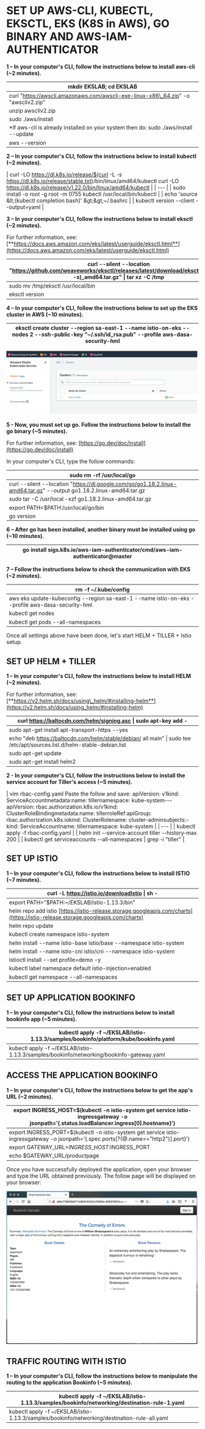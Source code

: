 # SET UP AWS-CLI, KUBECTL, EKSCTL, EKS (K8S in AWS), GO BINARY AND AWS-IAM-AUTHENTICATOR

**1 – In your computer&#39;s CLI, follow the instructions below to install aws-cli (~2 minutes).**

| mkdir EKSLAB; cd EKSLAB |
| --- |
| curl &quot;https://awscli.amazonaws.com/awscli-exe-linux-x86\_64.zip&quot; -o &quot;awscliv2.zip&quot; |
| unzip awscliv2.zip |
| sudo ./aws/install
\*If aws-cli is already installed on your system then do: sudo ./aws/install --update |
| aws --version |

**2 – In your computer&#39;s CLI, follow the instructions below to install kubectl (~2 minutes).**

| curl -LO https://dl.k8s.io/release/$(curl -L -s https://dl.k8s.io/release/stable.txt)/bin/linux/amd64/kubectl
curl -LO https://dl.k8s.io/release/v1.22.0/bin/linux/amd64/kubectl |
| --- |
| sudo install -o root -g root -m 0755 kubectl /usr/local/bin/kubectl |
| echo &#39;source \&lt;(kubectl completion bash)&#39; \&gt;\&gt;~/.bashrc |
| kubectl version --client --output=yaml |

**3 – In your computer&#39;s CLI, follow the instructions below to install eksctl (~2 minutes).**

For further information, see:[**https://docs.aws.amazon.com/eks/latest/userguide/eksctl.html**](https://docs.aws.amazon.com/eks/latest/userguide/eksctl.html)

| curl --silent --location &quot;https://github.com/weaveworks/eksctl/releases/latest/download/eksctl\_$(uname -s)\_amd64.tar.gz&quot; \| tar xz -C /tmp |
| --- |
| sudo mv /tmp/eksctl /usr/local/bin |
| eksctl version |

**4 – In your computer&#39;s CLI, follow the instructions below to set up the EKS cluster in AWS (~10 minutes).**

| eksctl create cluster --region sa-east-1 \--name istio-on-eks \--nodes 2 \--ssh-public-key &quot;~/.ssh/id\_rsa.pub&quot; \--profile aws-dasa-security-hml |
| --- |

![](images/01-istio-eks.png)

**5 - Now, you must set up go. Follow the instructions below to install the go binary (~5 minutes).**

For further information, see: [https://go.dev/doc/install](https://go.dev/doc/install)

In your computer&#39;s CLI, type the follow commands:

| sudo rm -rf /usr/local/go |
| --- |
| curl --silent --location &quot;https://dl.google.com/go/go1.18.2.linux-amd64.tar.gz&quot; --output go1.18.2.linux-amd64.tar.gz |
| sudo tar -C /usr/local -xzf go1.18.2.linux-amd64.tar.gz |
| export PATH=$PATH:/usr/local/go/bin |
| go version |

**6 – After go has been installed, another binary must be installed using go (~10 minutes).**

| go install sigs.k8s.io/aws-iam-authenticator/cmd/aws-iam-authenticator@master |
| --- |

**7 – Follow the instructions below to check the communication with EKS (~2 minutes).**

| rm -f ~/.kube/config |
| --- |
| aws eks update-kubeconfig \--region sa-east-1 \--name istio-on-eks \--profile aws-dasa-security-hml |
| kubectl get nodes |
| kubectl get pods --all-namespaces |

Once all settings above have been done, let&#39;s start HELM + TILLER + Istio setup.

## SET UP HELM + TILLER

**1 – In your computer&#39;s CLI, follow the instructions below to install HELM (~2 minutes).**

For further information, see: [**https://v2.helm.sh/docs/using\_helm/#installing-helm**](https://v2.helm.sh/docs/using_helm/#installing-helm)

| curl https://baltocdn.com/helm/signing.asc \| sudo apt-key add - |
| --- |
| sudo apt-get install apt-transport-https --yes |
| echo &quot;deb https://baltocdn.com/helm/stable/debian/ all main&quot; \| sudo tee /etc/apt/sources.list.d/helm-stable-debian.list |
| sudo apt-get update |
| sudo apt-get install helm2 |

**2 - In your computer&#39;s CLI, follow the instructions below to install the service account for Tiller&#39;s access (~5 minutes).**

| vim rbac-config.yaml
Paste the follow and save:
apiVersion: v1kind: ServiceAccountmetadata:name: tillernamespace: kube-system---apiVersion: rbac.authorization.k8s.io/v1kind: ClusterRoleBindingmetadata:name: tillerroleRef:apiGroup: rbac.authorization.k8s.iokind: ClusterRolename: cluster-adminsubjects:- kind: ServiceAccountname: tillernamespace: kube-system
 |
| --- |
| kubectl apply -f rbac-config.yaml |
| helm init --service-account tiller --history-max 200 |
| kubectl get serviceaccounts --all-namespaces \| grep -i &quot;tiller&quot; |

## SET UP ISTIO 

**1 – In your computer&#39;s CLI, follow the instructions below to install ISTIO (~7 minutes).**

| curl -L https://istio.io/downloadIstio \| sh - |
| --- |
| export PATH=&quot;$PATH:~/EKSLAB/istio-1.13.3/bin&quot; |
| helm repo add istio [https://istio-release.storage.googleapis.com/charts](https://istio-release.storage.googleapis.com/charts) |
| helm repo update |
| kubectl create namespace istio-system |
| helm install --name istio-base istio/base --namespace istio-system |
| helm install --name istio-cni istio/cni --namespace istio-system |
| istioctl install --set profile=demo -y |
| kubectl label namespace default istio-injection=enabled |
| kubectl get namespace --all-namespaces |

## SET UP APPLICATION BOOKINFO

**1 – In your computer&#39;s CLI, follow the instructions below to install bookinfo app (~5 minutes).**

| kubectl apply -f ~/EKSLAB/istio-1.13.3/samples/bookinfo/platform/kube/bookinfo.yaml |
| --- |
| kubectl apply -f ~/EKSLAB/istio-1.13.3/samples/bookinfo/networking/bookinfo-gateway.yaml |

## ACCESS THE APPLICATION BOOKINFO

**1 – In your computer&#39;s CLI, follow the instructions below to get the app&#39;s URL (~2 minutes).**

| export INGRESS\_HOST=$(kubectl -n istio-system get service istio-ingressgateway -o jsonpath=&#39;{.status.loadBalancer.ingress[0].hostname}&#39;) |
| --- |
| export INGRESS\_PORT=$(kubectl -n istio-system get service istio-ingressgateway -o jsonpath=&#39;{.spec.ports[?(@.name==&quot;http2&quot;)].port}&#39;) |
| export GATEWAY\_URL=$INGRESS\_HOST:$INGRESS\_PORT |
| echo $GATEWAY\_URL/productpage |

Once you have successfully deployed the application, open your browser and type the URL obtained previously. The follow page will be displayed on your browser:

![](images/02-istio-eks.png)

## TRAFFIC ROUTING WITH ISTIO

**1 – In your computer&#39;s CLI, follow the instructions below to manipulate the routing to the application Bookinfo (~5 minutes).**

| kubectl apply -f ~/EKSLAB/istio-1.13.3/samples/bookinfo/networking/destination-rule-1.yaml |
| --- |
| kubectl apply -f ~/EKSLAB/istio-1.13.3/samples/bookinfo/networking/destination-rule-all.yaml |
